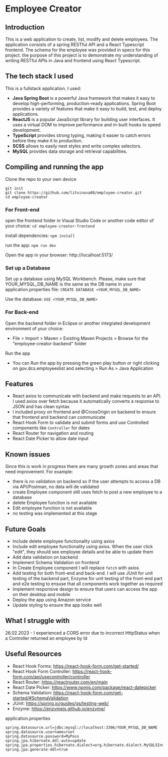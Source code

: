 # Employee Creator

## Introduction
This is a web application to create, list, modify and delete employees. The application consists of a spring
RESTful API and a React Typescript frontend. The schema for
the employee was provided in specs for this project. 
the purpose of this project is to demonstrate my understanding of writing RESTful APIs in Java and frontend using React Typescript.

## The tech stack I used
This is a fullstack application. I used:
- **Java Spring Boot** is a powerful Java framework that makes it easy to develop high-performing, production-ready applications. 
Spring Boot provides a variety of features that make it easy to build, test, and deploy applications.
- **ReactJS** is a popular JavaScript library for building user interfaces. It uses a virtual DOM to improve performance and in-built hooks to speed development.
- **TypeScript** provides strong typing, making it easier to catch errors before they make it to production.
- **SCSS** allows to easily nest styles and write complex selectors.
- **MySQL** provides data storage and retrieval capabilities.

## Compiling and running the app
Clone the repo to your own device
```
git init
git clone https://github.com/litvinova08/employee-creator.git
cd employee-creator
```

### For Front-end
open the frontend folder in Visual Studio Code or another code editor of your choice:
`cd employee-creator-frontend`

install dependencies:
`npm install`

run the app:
`npm run dev`

Open the app in your browser: http://localhost:5173/ 

### Set up a Database
Set up a database using MySQL Workbench. Please, make sure that YOUR_MYSQL_DB_NAME is the same as the DB name in your application.properties file:
`CREATE DATABASE <YOUR_MYSQL_DB_NAME>`

Use the database:
`USE <YOUR_MYSQL_DB_NAME>`

### For Back-end
Open the backend folder in Eclipse or another integrated development environment of your choice:
- File > Import > Maven > Existing Maven Projects > Browse for the "employee-creator-backend" folder

Run the app
- You can Run the app by pressing the green play button or right clicking on gov.dcs.employeeslist and selecting > Run As > Java Application


## Features
- React axios to communicate with backend and make requests to an API. I used axios over fetch because it automatically converts a response to JSON
and has clean syntax
- I included proxy on frontend and @CrossOrigin on backend to ensure that frontend and backend can communicate
- React Hook Form to validate and submit forms and use Controlled components like `Controller` for dates
- React Router for navigation and routing
- React Date Picker to allow date input

## Known issues
Since this is work in progress there are many growth zones and areas that need improvement. For example: 
- there is no validation on backend so if the user attempts to access a DB via API/Postman, no data will de validated
- create Employee component still uses fetch to post a new employee to a database 
- delete Employee function is not available
- Edit employee function is not available
- no testing was implemented at this stage

## Future Goals
- Include delete employee functionality using axios
- Include edit employee functionality using axios. When the user click "edit", they should see employee details and be able to update them
- Add data validation on backend
- Implement Schema Validation on frontend
- In Create Employee component I will replace `fetch` with axios 
- Add testing for both front-end and back-end. I will use JUnit for unit testing of the backend part, Enzyme for unit testing of the front-end part and e2e testing to ensuse that all components work together as required  
- Implement responsive design to ensure that users can access the app on their desktop and mobile
- Deploy the app using Amazon service
- Update styling to ensure the app looks well

## What I struggle with
26.02.2023 - I experienced a CORS error due to incorrect HttpStatus when a Controller returned an employee by Id 

## Useful Resources

- React Hook Forms: https://react-hook-form.com/get-started/ 
- React Hook Form Controller: https://react-hook-form.com/api/usecontroller/controller
- React Router: https://reactrouter.com/en/main 
- React Date Picker: https://www.npmjs.com/package/react-datepicker 
- Schema Validation: https://react-hook-form.com/get-started/#SchemaValidation
- JUnit: https://spring.io/guides/gs/testing-web/
- Enzyme: https://enzymejs.github.io/enzyme/

application.properties
```
spring.datasource.url=jdbc:mysql://localhost:3306/YOUR_MYSQL_DB_NAME
spring.datasource.username=root
spring.datasource.password=MyPass
spring.jpa.hibernate.ddl-auto=update
spring.jpa.properties.hibernate.dialect=org.hibernate.dialect.MySQL5InnoDBDialect
spring.jpa.generate-ddl=true
```

